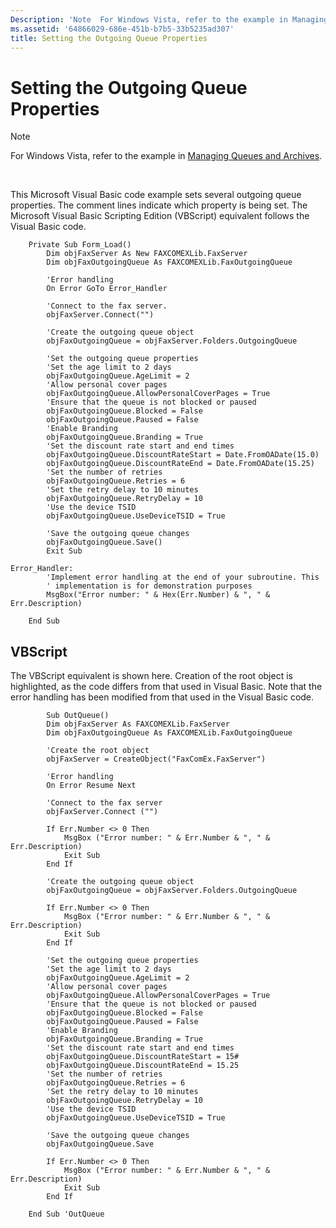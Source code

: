 ```yaml
---
Description: 'Note  For Windows Vista, refer to the example in Managing Queues and Archives.  This Microsoft Visual Basic code example sets several outgoing queue properties.'
ms.assetid: '64866029-686e-451b-b7b5-33b5235ad307'
title: Setting the Outgoing Queue Properties
---
```


# Setting the Outgoing Queue Properties

> [!Note]  
> For Windows Vista, refer to the example in [Managing Queues and Archives](-mfax-managing-queues-and-archives.md).

 

This Microsoft Visual Basic code example sets several outgoing queue properties. The comment lines indicate which property is being set. The Microsoft Visual Basic Scripting Edition (VBScript) equivalent follows the Visual Basic code.


```VB
    Private Sub Form_Load()
        Dim objFaxServer As New FAXCOMEXLib.FaxServer
        Dim objFaxOutgoingQueue As FAXCOMEXLib.FaxOutgoingQueue

        'Error handling
        On Error GoTo Error_Handler

        'Connect to the fax server.
        objFaxServer.Connect("")

        'Create the outgoing queue object
        objFaxOutgoingQueue = objFaxServer.Folders.OutgoingQueue

        'Set the outgoing queue properties
        'Set the age limit to 2 days
        objFaxOutgoingQueue.AgeLimit = 2
        'Allow personal cover pages
        objFaxOutgoingQueue.AllowPersonalCoverPages = True
        'Ensure that the queue is not blocked or paused
        objFaxOutgoingQueue.Blocked = False
        objFaxOutgoingQueue.Paused = False
        'Enable Branding
        objFaxOutgoingQueue.Branding = True
        'Set the discount rate start and end times
        objFaxOutgoingQueue.DiscountRateStart = Date.FromOADate(15.0)
        objFaxOutgoingQueue.DiscountRateEnd = Date.FromOADate(15.25)
        'Set the number of retries
        objFaxOutgoingQueue.Retries = 6
        'Set the retry delay to 10 minutes
        objFaxOutgoingQueue.RetryDelay = 10
        'Use the device TSID
        objFaxOutgoingQueue.UseDeviceTSID = True

        'Save the outgoing queue changes
        objFaxOutgoingQueue.Save()
        Exit Sub

Error_Handler:
        'Implement error handling at the end of your subroutine. This 
        ' implementation is for demonstration purposes
        MsgBox("Error number: " & Hex(Err.Number) & ", " & Err.Description)

    End Sub
```



## VBScript

The VBScript equivalent is shown here. Creation of the root object is highlighted, as the code differs from that used in Visual Basic. Note that the error handling has been modified from that used in the Visual Basic code.


```VB
        Sub OutQueue()
        Dim objFaxServer As FAXCOMEXLib.FaxServer
        Dim objFaxOutgoingQueue As FAXCOMEXLib.FaxOutgoingQueue

        'Create the root object
        objFaxServer = CreateObject("FaxComEx.FaxServer")

        'Error handling
        On Error Resume Next

        'Connect to the fax server
        objFaxServer.Connect ("")

        If Err.Number <> 0 Then
            MsgBox ("Error number: " & Err.Number & ", " & Err.Description)
            Exit Sub
        End If

        'Create the outgoing queue object
        objFaxOutgoingQueue = objFaxServer.Folders.OutgoingQueue

        If Err.Number <> 0 Then
            MsgBox ("Error number: " & Err.Number & ", " & Err.Description)
            Exit Sub
        End If

        'Set the outgoing queue properties
        'Set the age limit to 2 days
        objFaxOutgoingQueue.AgeLimit = 2
        'Allow personal cover pages
        objFaxOutgoingQueue.AllowPersonalCoverPages = True
        'Ensure that the queue is not blocked or paused
        objFaxOutgoingQueue.Blocked = False
        objFaxOutgoingQueue.Paused = False
        'Enable Branding
        objFaxOutgoingQueue.Branding = True
        'Set the discount rate start and end times
        objFaxOutgoingQueue.DiscountRateStart = 15#
        objFaxOutgoingQueue.DiscountRateEnd = 15.25
        'Set the number of retries
        objFaxOutgoingQueue.Retries = 6
        'Set the retry delay to 10 minutes
        objFaxOutgoingQueue.RetryDelay = 10
        'Use the device TSID
        objFaxOutgoingQueue.UseDeviceTSID = True

        'Save the outgoing queue changes
        objFaxOutgoingQueue.Save
        
        If Err.Number <> 0 Then
            MsgBox ("Error number: " & Err.Number & ", " & Err.Description)
            Exit Sub
        End If

    End Sub 'OutQueue
```



 

 



